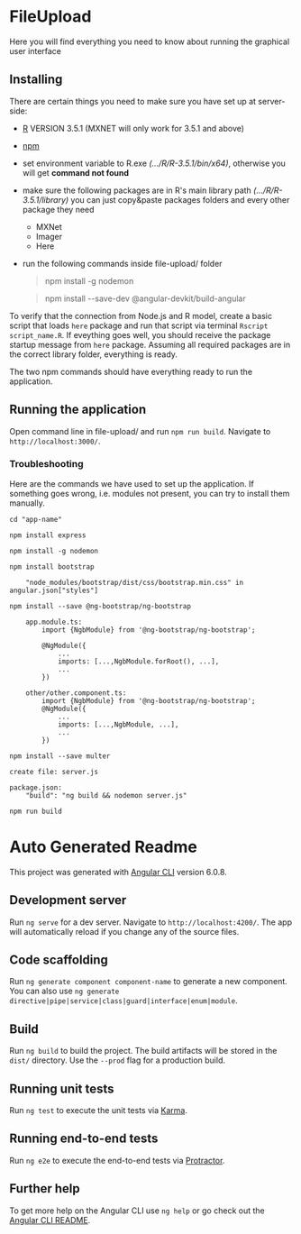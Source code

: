 # FileUpload

Here you will find everything you need to know about running the graphical user interface

## Installing

There are certain things you need to make sure you have set up at server-side:

* [R](https://cran.r-project.org/) VERSION 3.5.1 (MXNET will only work for 3.5.1 and above)
* [npm](https://nodejs.org/en/) 
* set environment variable to R.exe *(.../R/R-3.5.1/bin/x64)*, otherwise you will get **command not found**
* make sure the following packages are in R's main library path *(.../R/R-3.5.1/library)*  you can just copy&paste packages folders and every other package they need
    * MXNet
    * Imager
    * Here
* run the following commands inside file-upload/ folder
	>npm install -g nodemon
	
	>npm install --save-dev @angular-devkit/build-angular

To verify that the connection from Node.js and R model, create a basic script that loads `here` package and run that script via terminal `Rscript script_name.R`. If eveything goes well, you should receive the package startup message from `here` package. Assuming all required packages are in the correct library folder, everything is ready.

The two npm commands should have everything ready to run the application.

## Running the application

Open command line in file-upload/ and run `npm run build`. Navigate to `http://localhost:3000/`.

### Troubleshooting

Here are the commands we have used to set up the application. If something goes wrong, i.e. modules not present, you can try to install them manually.

    cd "app-name"

    npm install express

    npm install -g nodemon

    npm install bootstrap

        "node_modules/bootstrap/dist/css/bootstrap.min.css" in angular.json["styles"]

	npm install --save @ng-bootstrap/ng-bootstrap

		app.module.ts:
			import {NgbModule} from '@ng-bootstrap/ng-bootstrap';
			
			@NgModule({
 				...
  				imports: [...,NgbModule.forRoot(), ...],
  				...
			})

		other/other.component.ts:
			import {NgbModule} from '@ng-bootstrap/ng-bootstrap';
			@NgModule({
 				...
  				imports: [...,NgbModule, ...],
  				...
			})
	
	npm install --save multer

	create file: server.js

	package.json:
		"build": "ng build && nodemon server.js"

    npm run build

# Auto Generated Readme

This project was generated with [Angular CLI](https://github.com/angular/angular-cli) version 6.0.8.

## Development server

Run `ng serve` for a dev server. Navigate to `http://localhost:4200/`. The app will automatically reload if you change any of the source files.

## Code scaffolding

Run `ng generate component component-name` to generate a new component. You can also use `ng generate directive|pipe|service|class|guard|interface|enum|module`.

## Build

Run `ng build` to build the project. The build artifacts will be stored in the `dist/` directory. Use the `--prod` flag for a production build.

## Running unit tests

Run `ng test` to execute the unit tests via [Karma](https://karma-runner.github.io).

## Running end-to-end tests

Run `ng e2e` to execute the end-to-end tests via [Protractor](http://www.protractortest.org/).

## Further help

To get more help on the Angular CLI use `ng help` or go check out the [Angular CLI README](https://github.com/angular/angular-cli/blob/master/README.md).
